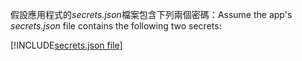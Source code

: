 <span data-ttu-id="17eeb-101">假設應用程式的*secrets.json*檔案包含下列兩個密碼：</span><span class="sxs-lookup"><span data-stu-id="17eeb-101">Assume the app's *secrets.json* file contains the following two secrets:</span></span>

[!INCLUDE[secrets.json file](secrets-json-file.md)]
